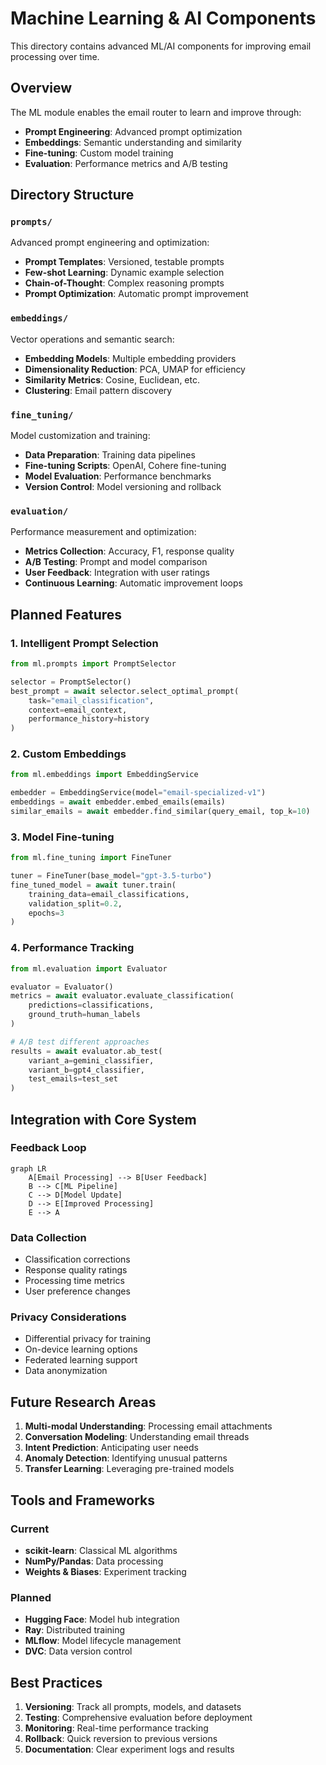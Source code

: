 # Machine Learning & AI Components

This directory contains advanced ML/AI components for improving email processing over time.

## Overview

The ML module enables the email router to learn and improve through:
- **Prompt Engineering**: Advanced prompt optimization
- **Embeddings**: Semantic understanding and similarity
- **Fine-tuning**: Custom model training
- **Evaluation**: Performance metrics and A/B testing

## Directory Structure

### `prompts/`
Advanced prompt engineering and optimization:
- **Prompt Templates**: Versioned, testable prompts
- **Few-shot Learning**: Dynamic example selection
- **Chain-of-Thought**: Complex reasoning prompts
- **Prompt Optimization**: Automatic prompt improvement

### `embeddings/`
Vector operations and semantic search:
- **Embedding Models**: Multiple embedding providers
- **Dimensionality Reduction**: PCA, UMAP for efficiency
- **Similarity Metrics**: Cosine, Euclidean, etc.
- **Clustering**: Email pattern discovery

### `fine_tuning/`
Model customization and training:
- **Data Preparation**: Training data pipelines
- **Fine-tuning Scripts**: OpenAI, Cohere fine-tuning
- **Model Evaluation**: Performance benchmarks
- **Version Control**: Model versioning and rollback

### `evaluation/`
Performance measurement and optimization:
- **Metrics Collection**: Accuracy, F1, response quality
- **A/B Testing**: Prompt and model comparison
- **User Feedback**: Integration with user ratings
- **Continuous Learning**: Automatic improvement loops

## Planned Features

### 1. Intelligent Prompt Selection
```python
from ml.prompts import PromptSelector

selector = PromptSelector()
best_prompt = await selector.select_optimal_prompt(
    task="email_classification",
    context=email_context,
    performance_history=history
)
```

### 2. Custom Embeddings
```python
from ml.embeddings import EmbeddingService

embedder = EmbeddingService(model="email-specialized-v1")
embeddings = await embedder.embed_emails(emails)
similar_emails = await embedder.find_similar(query_email, top_k=10)
```

### 3. Model Fine-tuning
```python
from ml.fine_tuning import FineTuner

tuner = FineTuner(base_model="gpt-3.5-turbo")
fine_tuned_model = await tuner.train(
    training_data=email_classifications,
    validation_split=0.2,
    epochs=3
)
```

### 4. Performance Tracking
```python
from ml.evaluation import Evaluator

evaluator = Evaluator()
metrics = await evaluator.evaluate_classification(
    predictions=classifications,
    ground_truth=human_labels
)

# A/B test different approaches
results = await evaluator.ab_test(
    variant_a=gemini_classifier,
    variant_b=gpt4_classifier,
    test_emails=test_set
)
```

## Integration with Core System

### Feedback Loop
```mermaid
graph LR
    A[Email Processing] --> B[User Feedback]
    B --> C[ML Pipeline]
    C --> D[Model Update]
    D --> E[Improved Processing]
    E --> A
```

### Data Collection
- Classification corrections
- Response quality ratings
- Processing time metrics
- User preference changes

### Privacy Considerations
- Differential privacy for training
- On-device learning options
- Federated learning support
- Data anonymization

## Future Research Areas

1. **Multi-modal Understanding**: Processing email attachments
2. **Conversation Modeling**: Understanding email threads
3. **Intent Prediction**: Anticipating user needs
4. **Anomaly Detection**: Identifying unusual patterns
5. **Transfer Learning**: Leveraging pre-trained models

## Tools and Frameworks

### Current
- **scikit-learn**: Classical ML algorithms
- **NumPy/Pandas**: Data processing
- **Weights & Biases**: Experiment tracking

### Planned
- **Hugging Face**: Model hub integration
- **Ray**: Distributed training
- **MLflow**: Model lifecycle management
- **DVC**: Data version control

## Best Practices

1. **Versioning**: Track all prompts, models, and datasets
2. **Testing**: Comprehensive evaluation before deployment
3. **Monitoring**: Real-time performance tracking
4. **Rollback**: Quick reversion to previous versions
5. **Documentation**: Clear experiment logs and results 